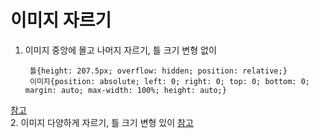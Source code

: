 # 이미지 자르기
1. 이미지 중앙에 몰고 나머지 자르기, 틀 크기 변형 없이

		틀{height: 207.5px; overflow: hidden; position: relative;}
		이미지{position: absolute; left: 0; right: 0; top: 0; bottom: 0; margin: auto; max-width: 100%; height: auto;}
[참고](http://squll1.tistory.com/entry/css3-image-crop-center)		
2. 이미지 다양하게 자르기, 틀 크기 변형 있이
[참고](http://webdir.tistory.com/487)
